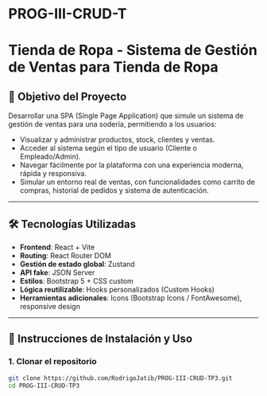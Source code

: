 # PROG-III-CRUD-T

# Tienda de Ropa - Sistema de Gestión de Ventas para Tienda de Ropa

## 🧾 Objetivo del Proyecto

Desarrollar una SPA (Single Page Application) que simule un sistema de gestión de ventas para una sodería, permitiendo a los usuarios:

- Visualizar y administrar productos, stock, clientes y ventas.
- Acceder al sistema según el tipo de usuario (Cliente o Empleado/Admin).
- Navegar fácilmente por la plataforma con una experiencia moderna, rápida y responsiva.
- Simular un entorno real de ventas, con funcionalidades como carrito de compras, historial de pedidos y sistema de autenticación.

---

## 🛠️ Tecnologías Utilizadas

- **Frontend**: React + Vite
- **Routing**: React Router DOM
- **Gestión de estado global**: Zustand
- **API fake**: JSON Server
- **Estilos**: Bootstrap 5 + CSS custom
- **Lógica reutilizable**: Hooks personalizados (Custom Hooks)
- **Herramientas adicionales**: Icons (Bootstrap Icons / FontAwesome), responsive design

---

## 🚀 Instrucciones de Instalación y Uso

### 1. Clonar el repositorio

```bash
git clone https://github.com/RodrigoJatib/PROG-III-CRUD-TP3.git
cd PROG-III-CRUD-TP3
